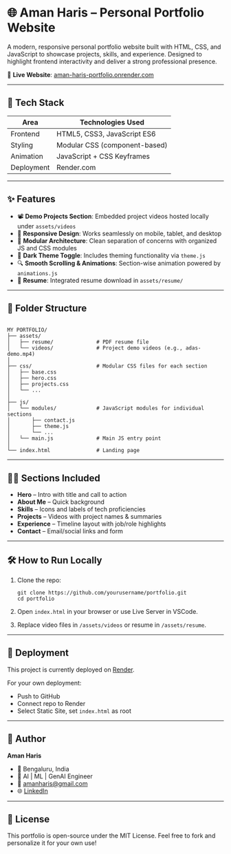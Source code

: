 # 🌐 Aman Haris – Personal Portfolio Website

A modern, responsive personal portfolio website built with HTML, CSS, and JavaScript to showcase projects, skills, and experience. Designed to highlight frontend interactivity and deliver a strong professional presence.

🔗 **Live Website**: [aman-haris-portfolio.onrender.com](https://aman-haris-portfolio.onrender.com)

---

## 🧰 Tech Stack

| Area        | Technologies Used         |
|-------------|----------------------------|
| Frontend    | HTML5, CSS3, JavaScript ES6 |
| Styling     | Modular CSS (component-based) |
| Animation   | JavaScript + CSS Keyframes |
| Deployment  | Render.com |

---

## ✨ Features

- 📽️ **Demo Projects Section**: Embedded project videos hosted locally under `assets/videos`
- 📱 **Responsive Design**: Works seamlessly on mobile, tablet, and desktop
- 🧠 **Modular Architecture**: Clean separation of concerns with organized JS and CSS modules
- 🎨 **Dark Theme Toggle**: Includes theming functionality via `theme.js`
- 🔍 **Smooth Scrolling & Animations**: Section-wise animation powered by `animations.js`
- 📃 **Resume**: Integrated resume download in `assets/resume/`

---

## 📁 Folder Structure

```

MY PORTFOLIO/
├── assets/
│   ├── resume/              # PDF resume file
│   └── videos/              # Project demo videos (e.g., adas-demo.mp4)
│
├── css/                     # Modular CSS files for each section
│   ├── base.css
│   ├── hero.css
│   ├── projects.css
│   └── ...
│
├── js/
│   └── modules/             # JavaScript modules for individual sections
│       ├── contact.js
│       ├── theme.js
│       └── ...
│   └── main.js              # Main JS entry point
│
└── index.html               # Landing page

```

---

## 🧑‍💼 Sections Included

- **Hero** – Intro with title and call to action
- **About Me** – Quick background
- **Skills** – Icons and labels of tech proficiencies
- **Projects** – Videos with project names & summaries
- **Experience** – Timeline layout with job/role highlights
- **Contact** – Email/social links and form

---

## 🛠️ How to Run Locally

1. Clone the repo:
   ```
   git clone https://github.com/yourusername/portfolio.git
   cd portfolio
   ```

2. Open `index.html` in your browser or use Live Server in VSCode.

3. Replace video files in `/assets/videos` or resume in `/assets/resume`.

---
## 🚀 Deployment

This project is currently deployed on [Render](https://render.com).

For your own deployment:

* Push to GitHub
* Connect repo to Render
* Select Static Site, set `index.html` as root

---

## 🙌 Author

**Aman Haris**

* 📍 Bengaluru, India
* 💼 AI | ML | GenAI Engineer
* 📧 [amanharis@gmail.com](mailto:amanharis@gmail.com)
* 🌐 [LinkedIn](https://linkedin.com/in/amanharis)

---

## 📜 License

This portfolio is open-source under the MIT License. Feel free to fork and personalize it for your own use!
